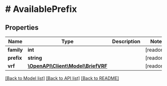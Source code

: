 # # AvailablePrefix

## Properties

Name | Type | Description | Notes
------------ | ------------- | ------------- | -------------
**family** | **int** |  | [readonly]
**prefix** | **string** |  | [readonly]
**vrf** | [**\OpenAPI\Client\Model\BriefVRF**](BriefVRF.md) |  | [readonly]

[[Back to Model list]](../../README.md#models) [[Back to API list]](../../README.md#endpoints) [[Back to README]](../../README.md)
